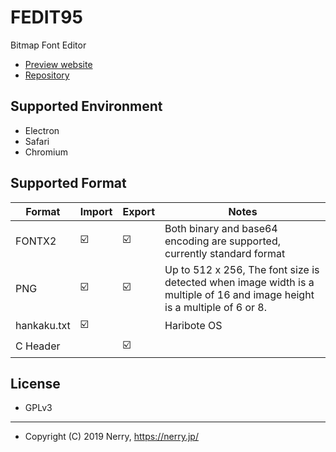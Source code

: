 # FEDIT95

Bitmap Font Editor

- [Preview website](https://nerry.jp/fedit95/src/)
- [Repository](https://github.com/neri/fedit95/)

## Supported Environment

- Electron
- Safari
- Chromium

## Supported Format

|Format|Import|Export|Notes|
|-|-|-|-|
|FONTX2| ☑️ | ☑️ |Both binary and base64 encoding are supported, currently standard format|
|PNG| ☑️ | ☑️ |Up to 512 x 256, The font size is detected when image width is a multiple of 16 and image height is a multiple of 6 or 8.|
|hankaku.txt| ☑️ ||Haribote OS|
|C Header|| ☑️ ||

## License

- GPLv3

----

- Copyright (C) 2019 Nerry, https://nerry.jp/
